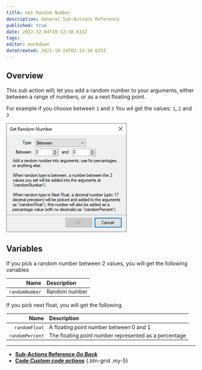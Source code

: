 ```yaml
---
title: Get Random Number
description: General Sub-Actions Reference
published: true
date: 2022-12-04T19:12:38.633Z
tags: 
editor: markdown
dateCreated: 2021-10-24T02:13:10.625Z
---
```


## Overview
This sub action will; let you add a random number to your arguments, either between a range of numbers, or as a next floating point.

For example if you choose between `1` and `3`
You wil get the values: `1`, `2` and `3`

![sub-action-get-random-number.png](/sub-action-get-random-number.png)

## Variables

If you pick a random number between 2 values, you will get the following variables

Name | Description
----:|:------------
`randomNumber` | Random number

If you pick next float, you will get the following

Name | Description
----:|:------------
`randomFloat` | A floating point number between 0 and 1
`randomPercent` | The floating point number represented as a percentage

---

- [<i class="mdi mdi-chevron-left"></i>**Sub-Actions Reference *Go Back***](/en/Sub-Actions)  
- [<i class="mdi mdi-code-braces primary--text"></i>**Code *Custom code actions***](/en/Sub-Actions/Code)
{.btn-grid .my-5}